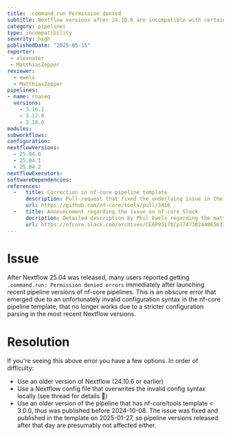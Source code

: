 ```yaml
---
title: .command.run Permission denied
subtitle: Nextflow versions after 24.10.6 are incompatible with certain nf-core pipelines published in 2024 and early 2025.
category: pipelines
type: incompatibility
severity: high
publishedDate: "2025-05-15"
reporter:
 - alexnater
 - MatthiasZepper
reviewer:
  - ewels
  - MatthiasZepper
pipelines:
- name: rnaseq
  versions:
    - 3.16.1
    - 3.17.0
    - 3.18.0
modules:
subworkflows:
configuration:
nextflowVersions:
  - 25.04.0
  - 25.04.1
  - 25.04.2
nextflowExecutors:
softwareDependencies:
references:
  -   title: Correction in nf-core pipeline template
      description: Pull-request that fixed the underlying issue in the nf-core pipeline template
      url: https://github.com/nf-core/tools/pull/3416
  -   title: Announcement regarding the issue on nf-core Slack
      decription: Detailed description by Phil Ewels regarding the matter and suggestions for resolution
      url: https://nfcore.slack.com/archives/CE6P95170/p1747302440656339
---
```


# Issue

After Nextflow 25.04 was released, many users reported getting `.command.run: Permission denied errors` immediately after launching recent pipeline versions of nf-core pipelines. This is an obscure error that emerged due to an unfortunately invalid configuration syntax in the nf-core pipeline template, that no longer works due to a stricter configuration parsing in the most recent Nextflow versions.

# Resolution

If you're seeing this above error you have a few options. In order of difficulty:

- Use an older version of Nextflow (24.10.6 or earlier)
- Use a Nextflow config file that overwrites the invalid config syntax locally (see thread for details :thread:)
- Use an older version of the pipeline that has nf-core/tools template < 3.0.0, thus was published before 2024-10-08. The issue was fixed and published in the template on 2025-01-27, so pipeline versions released after that day are presumably not affected either.
